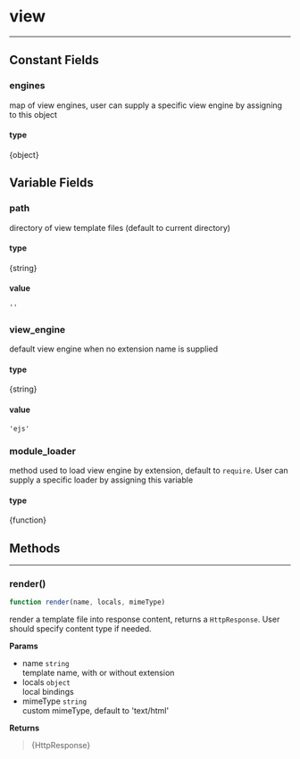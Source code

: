 <!-- @rev ad65f7565e886c1e9fc32674b31ab503 215fda -->
# view

----




## Constant Fields

### engines

 map of view engines, user can supply a specific view engine by assigning to this object

  #### type
{object}
 



## Variable Fields

### path

 directory of view template files (default to current directory)

#### type
{string}
 

#### value
`''`


### view_engine

 default view engine when no extension name is supplied
#### type
{string}
 

#### value
`'ejs'`


### module_loader

 method used to load view engine by extension, default to `require`. User can supply a specific loader by assigning
 this variable

#### type
{function}
 




## Methods

------------------------------------------------------------------------
### render()

```js
function render(name, locals, mimeType) 
```


 render a template file into response content, returns a `HttpResponse`.
 User should specify content type if needed.


**Params**

  - name `string`
    <br>template name, with or without extension
  - locals `object`
    <br>local bindings
  - mimeType `string`
    <br>custom mimeType, default to 'text/html'

**Returns**

> {HttpResponse}
 
